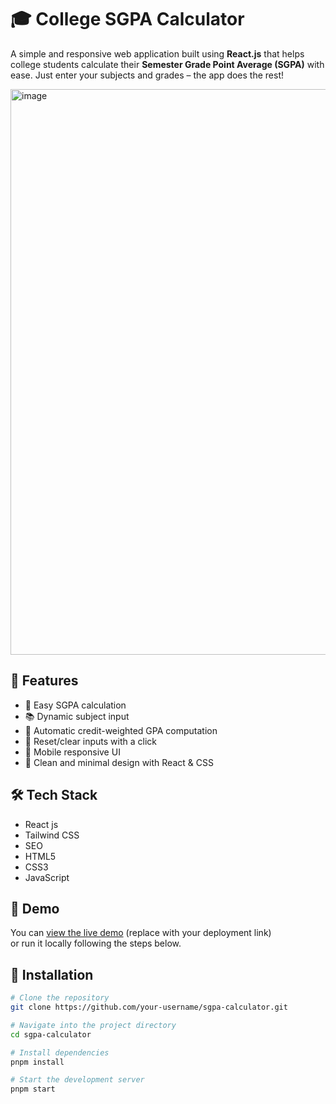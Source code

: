 # 🎓 College SGPA Calculator

A simple and responsive web application built using **React.js** that helps college students calculate their **Semester Grade Point Average (SGPA)** with ease. Just enter your subjects and grades – the app does the rest!

<img width="917" height="905" alt="image" src="https://github.com/user-attachments/assets/01b43078-703d-480d-acfa-ec83be7a03db" />


## 🚀 Features

- 🎯 Easy SGPA calculation
- 📚 Dynamic subject input
- 🧮 Automatic credit-weighted GPA computation
- 🔄 Reset/clear inputs with a click
- 📱 Mobile responsive UI
- 🎨 Clean and minimal design with React & CSS

## 🛠️ Tech Stack

- React js
- Tailwind CSS
- SEO
- HTML5
- CSS3
- JavaScript 

## 📸 Demo

You can [view the live demo](https://your-deployment-link.vercel.app) (replace with your deployment link)  
or run it locally following the steps below.

## 🔧 Installation

```bash
# Clone the repository
git clone https://github.com/your-username/sgpa-calculator.git

# Navigate into the project directory
cd sgpa-calculator

# Install dependencies
pnpm install

# Start the development server
pnpm start
